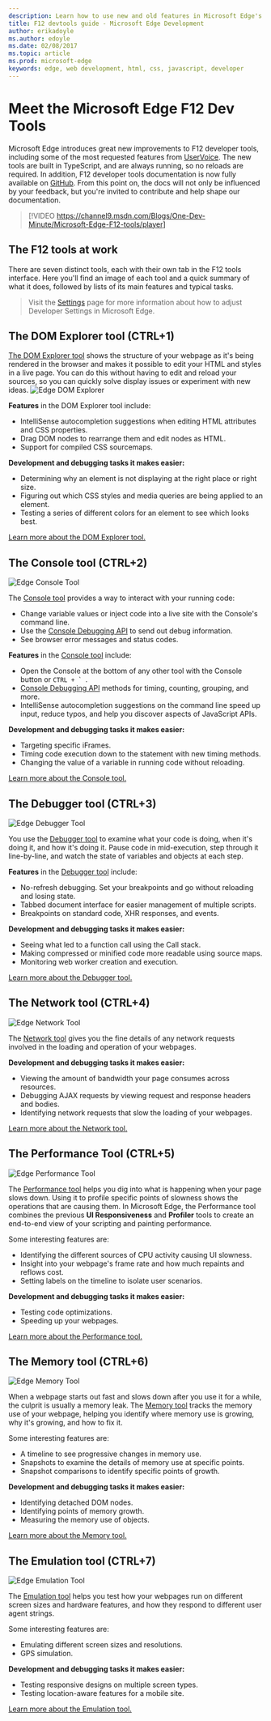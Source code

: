 ---description: Learn how to use new and old features in Microsoft Edge's F12 developer tools.
title: F12 devtools guide - Microsoft Edge Development
author: erikadoyle
ms.author: edoyle
ms.date: 02/08/2017
ms.topic: article
ms.prod: microsoft-edge
keywords: edge, web development, html, css, javascript, developer
---# Meet the Microsoft Edge F12 Dev ToolsMicrosoft Edge introduces great new improvements to F12 developer tools, including some of the most requested features from [UserVoice](https://wpdev.uservoice.com/forums/257854-microsoft-edge-developer).  The new tools are built in TypeScript, and are always running, so no reloads are required. In addition, F12 developer tools documentation is now fully available on [GitHub](https://github.com/MicrosoftEdge/MicrosoftEdge-Documentation). From this point on, the docs will not only be influenced by your feedback, but you're invited to contribute and help shape our documentation.> [!VIDEO https://channel9.msdn.com/Blogs/One-Dev-Minute/Microsoft-Edge-F12-tools/player]## The F12 tools at workThere are seven distinct tools, each with their own tab in the F12 tools interface. Here you'll find an image of each tool and a quick summary of what it does, followed by lists of its main features and typical tasks.> Visit the [Settings](./f12-devtools-guide/settings.md) page for more information about how to adjust Developer Settings in Microsoft Edge.## The DOM Explorer tool (CTRL+1)[The DOM Explorer tool](./f12-devtools-guide/dom-explorer.md) shows the structure of your webpage as it's being rendered in the browser and makes it possible to edit your HTML and styles in a live page. You can do this without having to edit and reload your sources, so you can quickly solve display issues or experiment with new ideas.![Edge DOM Explorer](./f12-devtools-guide/media/Edge_DOMExplorer.png)**Features** in the DOM Explorer tool include: - IntelliSense autocompletion suggestions when editing HTML attributes and CSS properties. - Drag DOM nodes to rearrange them and edit nodes as HTML. - Support for compiled CSS sourcemaps.**Development and debugging tasks it makes easier:** - Determining why an element is not displaying at the right place or right size. - Figuring out which CSS styles and media queries are being applied to an element. - Testing a series of different colors for an element to see which looks best.[Learn more about the DOM Explorer tool.](./f12-devtools-guide/dom-explorer.md)## The Console tool (CTRL+2)![Edge Console Tool](./f12-devtools-guide/media/Edge_Console.png)The [Console tool](./f12-devtools-guide/console.md) provides a way to interact with your running code:  - Change variable values or inject code into a live site with the Console's command line.  - Use the [Console Debugging API](./f12-devtools-guide/console/using-the-console-api.md) to send out debug information.  - See browser error messages and status codes.**Features** in the [Console tool](./f12-devtools-guide/console.md) include:  - Open the Console at the bottom of any other tool with the Console button or ``CTRL + ` ``.  - [Console Debugging API](./f12-devtools-guide/console/using-the-console-api.md) methods for timing, counting, grouping, and more.  - IntelliSense autocompletion suggestions on the command line speed up input, reduce typos, and help you discover aspects of JavaScript APIs.**Development and debugging tasks it makes easier:**  - Targeting specific iFrames.  - Timing code execution down to the statement with new timing methods.  - Changing the value of a variable in running code without reloading.[Learn more about the Console tool.](./f12-devtools-guide/console.md)## The Debugger tool (CTRL+3)![Edge Debugger Tool](./f12-devtools-guide/media/Edge_Debugger.png)You use the [Debugger tool](./f12-devtools-guide/debugger.md) to examine what your code is doing, when it's doing it, and how it's doing it. Pause code in mid-execution, step through it line-by-line, and watch the state of variables and objects at each step.**Features** in the [Debugger tool](./f12-devtools-guide/debugger.md) include:  - No-refresh debugging. Set your breakpoints and go without reloading and losing state.  - Tabbed document interface for easier management of multiple scripts.  - Breakpoints on standard code, XHR responses, and events.**Development and debugging tasks it makes easier:**  - Seeing what led to a function call using the Call stack.  - Making compressed or minified code more readable using source maps.  - Monitoring web worker creation and execution.[Learn more about the Debugger tool.](./f12-devtools-guide/debugger.md)## The Network tool (CTRL+4)![Edge Network Tool](./f12-devtools-guide/media/Edge_Network_details.png)The [Network tool](./f12-devtools-guide/network.md) gives you the fine details of any network requests involved in the loading and operation of your webpages.**Development and debugging tasks it makes easier:**  - Viewing the amount of bandwidth your page consumes across resources.  - Debugging AJAX requests by viewing request and response headers and bodies.  - Identifying network requests that slow the loading of your webpages.[Learn more about the Network tool.](./f12-devtools-guide/network.md)## The Performance Tool (CTRL+5)![Edge Performance Tool](./f12-devtools-guide/media/Edge_Performance.png)The [Performance tool](./f12-devtools-guide/performance.md) helps you dig into what is happening when your page slows down. Using it to profile specific points of slowness shows the operations that are causing them. In Microsoft Edge, the Performance tool combines the previous **UI Responsiveness** and **Profiler** tools to create an end-to-end view of your scripting and painting performance.Some interesting features are:  - Identifying the different sources of CPU activity causing UI slowness.  - Insight into your webpage's frame rate and how much repaints and reflows cost.  - Setting labels on the timeline to isolate user scenarios.**Development and debugging tasks it makes easier:**  - Testing code optimizations.  - Speeding up your webpages.[Learn more about the Performance tool.](./f12-devtools-guide/performance.md)## The Memory tool (CTRL+6)![Edge Memory Tool](./f12-devtools-guide/media/Edge_Memory.png)When a webpage starts out fast and slows down after you use it for a while, the culprit is usually a memory leak. The [Memory tool](./f12-devtools-guide/memory.md) tracks the memory use of your webpage, helping you identify where memory use is growing, why it's growing, and how to fix it.Some interesting features are:  - A timeline to see progressive changes in memory use.  - Snapshots to examine the details of memory use at specific points.  - Snapshot comparisons to identify specific points of growth.**Development and debugging tasks it makes easier:**  - Identifying detached DOM nodes.  - Identifying points of memory growth.  - Measuring the memory use of objects.[Learn more about the Memory tool.](./f12-devtools-guide/memory.md)## The Emulation tool (CTRL+7)![Edge Emulation Tool](./f12-devtools-guide/media/Edge_Emulation.png)The [Emulation tool](./f12-devtools-guide/emulation.md) helps you test how your webpages run on different screen sizes and hardware features, and how they respond to different user agent strings.Some interesting features are:  - Emulating different screen sizes and resolutions.  - GPS simulation.**Development and debugging tasks it makes easier:**  - Testing responsive designs on multiple screen types.  - Testing location-aware features for a mobile site.[Learn more about the Emulation tool.](./f12-devtools-guide/emulation.md)
